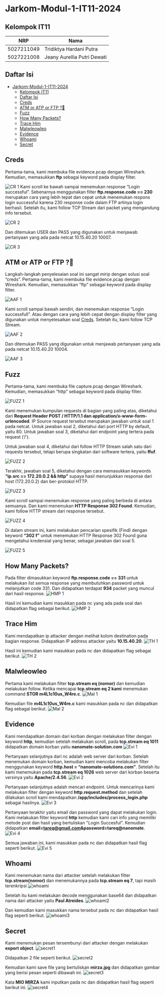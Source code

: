 # Jarkom-Modul-1-IT11-2024

## Kelompok IT11
| NRP | Nama |
| ------ | ------ |
| 5027211049 | Tridiktya Hardani Putra |
| 5027221008 | Jeany Aurellia Putri Dewati |

## Daftar Isi
- [Jarkom-Modul-1-IT11-2024](#jarkom-modul-1-it11-2024)
  - [Kelompok IT11](#kelompok-it11)
  - [Daftar Isi](#daftar-isi)
  - [Creds](#creds)
  - [ATM or ATP or FTP ?🤔](#atm-or-atp-or-ftp-)
  - [Fuzz](#fuzz)
  - [How Many Packets?](#how-many-packets)
  - [Trace Him](#trace-him)
  - [Malwleowleo](#malwleowleo)
  - [Evidence](#evidence)
  - [Whoami](#whoami)
  - [Secret](#secret)

## Creds
Pertama-tama, kami membuka file evidence.pcap dengan Wireshark. Kemudian, memasukkan **ftp** sebagai keyword pada display filter.

![CR 1](./image/creds1.png)
Kami scroll ke bawah sampai menemukan response “Login successful”. Sebenarnya menggunakan filter **ftp.response.code == 230** merupakan cara yang lebih tepat dan cepat untuk menemukan respons login successful karena 230 response code dalam FTP artinya login berhasil. Setelah itu, kami follow TCP Stream dari packet yang mengandung info tersebut.

![CR 2](./image/creds2.png)

Dan ditemukan USER dan PASS yang digunakan untuk menjawab pertanyaan yang ada pada netcat 10.15.40.20 10007.

![CR 3](./image/creds3.png)
## ATM or ATP or FTP ?🤔
Langkah-langkah penyelesaian soal ini sangat mirip dengan solusi soal “creds”. Pertama-tama, kami membuka file evidence.pcap dengan Wireshark. Kemudian, memasukkan “ftp” sebagai keyword pada display filter.

![AAF 1](./image/atmatpftp1.png)

Kami scroll sampai bawah sendiri, dan menemukan response “Login successfull”. Atau dengan cara yang lebih cepat dengan display filter yang digunakan untuk menyelesaikan soal [Creds](#creds). Setelah itu, kami follow TCP Stream.

![AAF 2](./image/atmatpftp2.png)

Dan ditemukan PASS yang digunakan untuk menjawab pertanyaan yang ada pada netcat 10.15.40.20 10004.

![AAF 3](./image/atmatpftp3.png)
## Fuzz
Pertama-tama, kami membuka file capture.pcap dengan Wireshark. Kemudian, memasukkan “http” sebagai keyword pada display filter.

![FUZZ 1](./image/fuzz1.png)

Kami menemukan kumpulan requests di bagian yang paling atas, diketahui dari **Request Header POST / HTTP/1.1 dan application/x-www-form-urlencoded**. IP Source request tersebut merupakan jawaban untuk soal 1 pada netcat. Untuk jawaban soal 2, diketahui dari port HTTP by default, yaitu 80. Untuk jawaban soal 3, diketahui dari endpoint yang tertera pada request (‘/’).

Untuk jawaban soal 4, diketahui dari follow HTTP Stream salah satu dari requests tersebut, tetapi berupa singkatan dari software tertera, yaitu **ffuf**.

![FUZZ 2](./image/fuzz2.png)

Terakhir, jawaban soal 5, diketahui dengan cara memasukkan keywords **“ip.src == 172.20.0.2 && http”** supaya hasil menunjukkan response dari host (172.20.0.2) dan ber-protokol HTTP.

![FUZZ 3](./image/fuzz3.png)

Kami scroll sampai menemukan response yang paling berbeda di antara semuanya. Dan kami menemukan **HTTP Response 302 Found**. Kemudian, kami follow HTTP stream dari response tersebut.

![FUZZ 4](./image/fuzz4.png)

Di dalam stream ini, kami melakukan pencarian spesifik (Find) dengan keyword **“302 f”** untuk menemukan HTTP Response 302 Found guna mengetahui kredensial yang benar, sebagai jawaban dari soal 5.

![FUZZ 5](./image/fuzz5.png)
## How Many Packets?
Pada filter dimasukkan keyword **ftp.response.code == 331** untuk melakukan list semua response yang membutuhkan password untuk melanjutkan code 331. Dan didapatkan terdapat **934** packet yang muncul dari hasil response.
![HMP 1](https://github.com/trdkhardani/Jarkom-Modul-1-IT11-2024/blob/main/image/hom%20many%201.png)

Hasil ini kemudian kami masukkan pada nc yang ada pada soal dan didapatkan flag sebagai berikut.
![HMP 2](https://github.com/trdkhardani/Jarkom-Modul-1-IT11-2024/blob/main/image/hom%20many%202.png)
## Trace Him
Kami mendapatkan ip attacker dengan melihat kolom destination pada bagian response. Didapatkan IP address attacker yaitu **10.15.40.20**.
![TH 1](https://github.com/trdkhardani/Jarkom-Modul-1-IT11-2024/blob/main/image/tracehim%201.png)

Hasil ini kemudian kami masukkan pada nc dan didapatkan flag sebagai berikut.
![TH 2](https://github.com/trdkhardani/Jarkom-Modul-1-IT11-2024/blob/main/image/tracehim%202.png)
## Malwleowleo
Pertama kami melakukan filter **tcp.stream eq (nomor)** dan kemudian melakukan follow. Ketika mencapai **tcp.stream eq 2 kami** menemukan command **STOR m4L1c10us_W4re.c**.
![Mal 1](https://github.com/trdkhardani/Jarkom-Modul-1-IT11-2024/blob/main/image/malwle1.png)

Kemudian file **m4L1c10us_W4re.c** kami masukkan pada nc dan didapatkan flag sebagai berikut.
![Mal 2](https://github.com/trdkhardani/Jarkom-Modul-1-IT11-2024/blob/main/image/malwle2.png)
## Evidence
Kami mendapatkan domain dari korban dengan melakukan filter dengan keyword **http**, kemudian setelah melakukan scroll, pada **tcp.stream eq 1011** didapatkan domain korban yaitu **nanomate-solution.com**
![Evi 1](https://github.com/trdkhardani/Jarkom-Modul-1-IT11-2024/blob/main/image/eviden1.png)

Pertanyaan selanjutnya dari nc adalah web server dari korban. Setelah menemukan domain korban, kemudian kami mencoba melakukan filter menggunakan keyword **http.host = “nanomate-solutions.com”**. Setelah itu kami menemukan pada **tcp.stream eq 1026** web server dari korban beserta versinya yaitu **Apache/2.4.56**.
![Evi 2](https://github.com/trdkhardani/Jarkom-Modul-1-IT11-2024/blob/main/image/eviden2.png)

Pertanyaan selanjutnya adalah mencari endpoint. Untuk mencarinya kami melakukan filter dengan keyword **http.request.method** dan setelah dilakukan scroll kami mendapatkan **/app/includes/process_login.php** sebagai hasilnya.
![Evi 3](https://github.com/trdkhardani/Jarkom-Modul-1-IT11-2024/blob/main/image/eviden3.png)

Pertanyaan terakhir yaitu email dan password yang dapat melakukan login. Kami melakukan filter keyword **http** kemudian kami cari info yang memiliki metode post dan hasil yang bertuliskan "Login Succesful". Kemudian didapatkan **email=tareq@gmail.com&password=tareq@nanomate**.
![Evi 4](https://github.com/trdkhardani/Jarkom-Modul-1-IT11-2024/blob/main/image/eviden4.png)

Semua jawaban ini, kami masukkan pada nc dan didapatkan hasil flag seperti berikut.
![Evi 5](https://github.com/trdkhardani/Jarkom-Modul-1-IT11-2024/blob/main/image/eviden5.png)
## Whoami
Kami menemukan nama dari attacker setelah melakukan filter **tcp.stream(nomor)** dan menemukannya pada **tcp.stream eq 7**, tapi masih terenkripsi
![whoami](https://github.com/trdkhardani/Jarkom-Modul-1-IT11-2024/blob/main/image/attacker1.png)

Setelah itu kami melakukan decode menggunakan base64 dan didapatkan nama dari attacker yaitu **Paul Atreides**.
![whoami2](https://github.com/trdkhardani/Jarkom-Modul-1-IT11-2024/blob/main/image/attacker2.png)

Dan kemudian kami masukkan nama tersebut pada nc dan didapatkan hasil flag seperti berikut.
![whoami3](https://github.com/trdkhardani/Jarkom-Modul-1-IT11-2024/blob/main/image/attacker3.png)
## Secret
Kami menemukan pesan tersembunyi dari attacker dengan melakukan **export object**.
![secret1](https://github.com/trdkhardani/Jarkom-Modul-1-IT11-2024/blob/main/image/secret%201.png)

Didapatkan 2 file seperti berikut.
![secret2](https://github.com/trdkhardani/Jarkom-Modul-1-IT11-2024/blob/main/image/secret%201_2.png)

Kemudian kami save file yang bertuliskan **mirza.jpg** dan didapatkan gambar yang berisi pesan seperti dibawah ini. 
![secret3](https://github.com/trdkhardani/Jarkom-Modul-1-IT11-2024/blob/main/image/mirza.jpg)

Kata **MIO MIRZA** kami inputkan pada nc dan didapatkan hasil flag seperti berikut ini.
![secret4](https://github.com/trdkhardani/Jarkom-Modul-1-IT11-2024/blob/main/image/secret%202.png)
